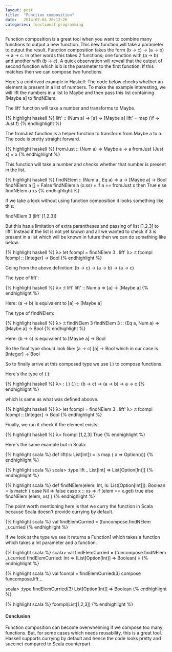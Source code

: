 ```yaml
---
layout: post
title:  "Function composition"
date:   2014-07-04 20:12:26
categories: functional programming
---
```


Function composition is a great tool when you want to combine many functions to output a new function. This new function will take a parameter to output the result. Function composition takes the form (b -> c) -> (a -> b) -> a -> c. In other words this takes 2 functions; one function with (a -> b) and another with (b -> c). A quick observation will reveal that the output of second function which is b is the parameter to the first function. If this matches then we can compose two functions.

Here's a contrived example in Haskell:
The code below checks whether an element is present in a list of numbers. To make the example interesting, we will lift the numbers in a list to Maybe and then pass this list containing [Maybe a] to findNElem. 

The lift' function will take a number and transforms to Maybe.

{% highlight haskell %}
lift' :: (Num a) => [a] -> [Maybe a]
lift' = map (\f -> Just f)
{% endhighlight %}



The fromJust function is a helper function to transform from Maybe a to a. The code is pretty straight forward.

{% highlight haskell %}
fromJust :: (Num a) => Maybe a -> a
fromJust (Just x) = x
{% endhighlight %}

This function will take a number and checks whether that number is present in the list.

{% highlight haskell %}
findNElem :: (Num a , Eq a) => a -> [Maybe a] -> Bool
findNElem a [] = False
findNElem a (x:xs) = if a == fromJust x then
                        True
                     else 
                        findNElem a xs
{% endhighlight %}

If we take a look without using function composition it looks something like this:

findNElem 3 (lift' [1,2,3])

But this has a limitation of extra parantheses and passing of list [1,2,3] to lift'. Instead if the list is not yet known and all we wanted to check if 3 is present in a list which will be known in future then we can do something like below.

{% highlight haskell %}
λ> let fcompl = findNElem 3 . lift'
λ> :t fcompl
fcompl :: [Integer] -> Bool
{% endhighlight %}

Going from the above definition: (b -> c) -> (a -> b) -> (a -> c)

The type of lift':

{% highlight haskell %}
λ> :t lift'
lift' :: Num a => [a] -> [Maybe a]
{% endhighlight %}

Here:
(a  ->  b) 
is equivalent to
[a] -> [Maybe a]

The type of findNElem:

{% highlight haskell %}
λ> :t findNElem 3
findNElem 3 :: (Eq a, Num a) => [Maybe a] -> Bool
{% endhighlight %}

Here:
(b -> c)
is equivalent to
[Maybe a] -> Bool

So the final type should look like:
(a -> c)
[a] -> Bool
which in our case is
[Integer] -> Bool

So to finally arrive at this composed type we use (.) to compose functions.

Here's the type of (.):

{% highlight haskell %}
λ> : (.)
(.) :: (b -> c) -> (a -> b) -> a -> c
{% endhighlight %}

which is same as what was defined aboove.

{% highlight haskell %}
λ> let fcompl = findNElem 3 . lift'
λ> :t fcompl
fcompl :: [Integer] -> Bool
{% endhighlight %}

Finally, we run it check if the element exists:

{% highlight haskell %}
λ> fcompl [1,2,3]
True
{% endhighlight %}

Here's the same example but in Scala:

{% highlight scala %}
def lift(ls: List[Int]) = ls map { x => Option(x)}
{% endhighlight %}

{% highlight scala %}
scala> :type lift _
List[Int] => List[Option[Int]]
{% endhighlight %}

{% highlight scala %}
def findNElem(elem: Int, ls: List[Option[Int]]): Boolean = ls match {
    case Nil => false
	case x :: xs => if (elem == x.get) true else findNElem (elem, xs)
}
{% endhighlight %}

The point worth mentioning here is that we curry the function in Scala because Scala doesn't provide currying by default. 

{% highlight scala %}
val findElemCurried = (funcompose.findNElem _).curried
{% endhighlight %}

If we look at the type we see it returns a Function1 which takes a function which takes a Int parameter and a function.

{% highlight scala %}
scala> val findElemCurried = (funcompose.findNElem _).curried
findElemCurried: Int => (List[Option[Int]] => Boolean) = <function1>
{% endhighlight %}

{% highlight scala %}
val fcompl = findElemCurried(3) compose funcompose.lift _

scala> :type findElemCurried(3)
List[Option[Int]] => Boolean
{% endhighlight %}

{% highlight scala %}
fcompl(List[1,2,3])
{% endhighlight %}

<h4>Conclusion</h4>

Function composition can become overwhelming if we compose too many functions. But, for some cases which needs reusability, this is a great tool. Haskell supports currying by default and hence the code looks pretty and succinct compared to Scala counterpart.